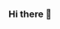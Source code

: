 ### Hi there 👋

<!--
**dcyadav1619/dcyadav1619** is a ✨ _special_ ✨ repository because its `README.md` (this file) appears on your GitHub profile.

Here are some ideas to get you started:

- 🔭 I’m currently working on Upwork as Freelencer.
- 🌱 I’m currently learning AI/ML
- 👯 I’m looking to collaborate on Django application
- 🤔 I’m looking for help with DEVOPS Technology
- 💬 Ask me about ...
- 📫 How to reach me: ...
- 😄 Pronouns: ...
- ⚡ Fun fact: ...
-->
